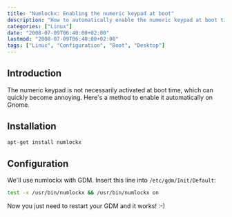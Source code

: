```yaml
---
title: "Numlockx: Enabling the numeric keypad at boot"
description: "How to automatically enable the numeric keypad at boot time using numlockx on Linux systems."
categories: ["Linux"]
date: "2008-07-09T06:40:00+02:00"
lastmod: "2008-07-09T06:40:00+02:00"
tags: ["Linux", "Configuration", "Boot", "Desktop"]
---
```


## Introduction

The numeric keypad is not necessarily activated at boot time, which can quickly become annoying. Here's a method to enable it automatically on Gnome.

## Installation

```bash
apt-get install numlockx
```

## Configuration

We'll use numlockx with GDM. Insert this line into `/etc/gdm/Init/Default`:

```bash
test -x /usr/bin/numlockx && /usr/bin/numlockx on
```

Now you just need to restart your GDM and it works! :-)
